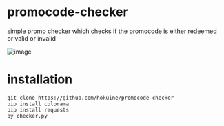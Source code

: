 # promocode-checker
simple promo checker which checks if the promocode is either redeemed or valid or invalid

![image](https://user-images.githubusercontent.com/108589518/191263518-116bb1df-e57a-4bfd-84c6-5f4866df49d6.png)


# installation
```
git clone https://github.com/hokuine/promocode-checker
pip install colorama
pip install requests
py checker.py
```



